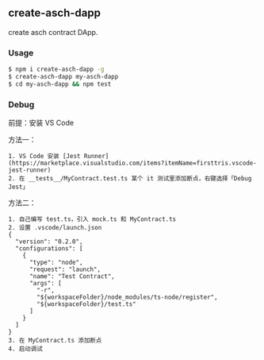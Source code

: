 ## create-asch-dapp

create asch contract DApp.

### Usage

```sh
$ npm i create-asch-dapp -g
$ create-asch-dapp my-asch-dapp
$ cd my-asch-dapp && npm test
```

### Debug

前提：安装 VS Code

方法一：

```
1. VS Code 安装 [Jest Runner](https://marketplace.visualstudio.com/items?itemName=firsttris.vscode-jest-runner)
2. 在 __tests__/MyContract.test.ts 某个 it 测试里添加断点，右键选择「Debug Jest」
```

方法二：

```
1. 自己编写 test.ts，引入 mock.ts 和 MyContract.ts
2. 设置 .vscode/launch.json
{
  "version": "0.2.0",
  "configurations": [
    {
      "type": "node",
      "request": "launch",
      "name": "Test Contract",
      "args": [
        "-r",
        "${workspaceFolder}/node_modules/ts-node/register",
        "${workspaceFolder}/test.ts"
      ]
    }
  ]
}
3. 在 MyContract.ts 添加断点
4. 启动调试
```
